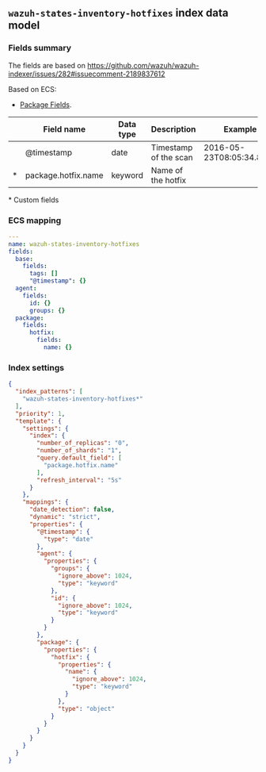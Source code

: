 ## `wazuh-states-inventory-hotfixes` index data model

### Fields summary

The fields are based on https://github.com/wazuh/wazuh-indexer/issues/282#issuecomment-2189837612

Based on ECS:

-   [Package Fields](https://www.elastic.co/guide/en/ecs/current/ecs-package.html).

|     | Field name          | Data type | Description           | Example                  |
| --- | ------------------- | --------- | --------------------- | ------------------------ |
|     | @timestamp          | date      | Timestamp of the scan | 2016-05-23T08:05:34.853Z |
| *   | package.hotfix.name | keyword   | Name of the hotfix    |                          |

\* Custom fields

### ECS mapping

```yml
---
name: wazuh-states-inventory-hotfixes
fields:
  base:
    fields:
      tags: []
      "@timestamp": {}
  agent:
    fields:
      id: {}
      groups: {}
  package:
    fields:
      hotfix:
        fields:
          name: {}
```

### Index settings

```json
{
  "index_patterns": [
    "wazuh-states-inventory-hotfixes*"
  ],
  "priority": 1,
  "template": {
    "settings": {
      "index": {
        "number_of_replicas": "0",
        "number_of_shards": "1",
        "query.default_field": [
          "package.hotfix.name"
        ],
        "refresh_interval": "5s"
      }
    },
    "mappings": {
      "date_detection": false,
      "dynamic": "strict",
      "properties": {
        "@timestamp": {
          "type": "date"
        },
        "agent": {
          "properties": {
            "groups": {
              "ignore_above": 1024,
              "type": "keyword"
            },
            "id": {
              "ignore_above": 1024,
              "type": "keyword"
            }
          }
        },
        "package": {
          "properties": {
            "hotfix": {
              "properties": {
                "name": {
                  "ignore_above": 1024,
                  "type": "keyword"
                }
              },
              "type": "object"
            }
          }
        }
      }
    }
  }
}

```

